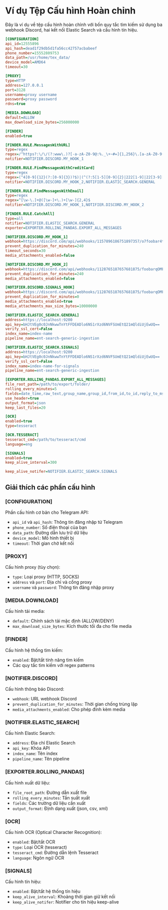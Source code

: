 # Ví dụ Tệp Cấu hình Hoàn chỉnh

Đây là ví dụ về tệp cấu hình hoàn chỉnh với bốn quy tắc tìm kiếm sử dụng ba webhook Discord, hai kết nối Elastic Search và cấu hình tín hiệu.

```ini
[CONFIGURATION]
api_id=12555896
api_hash=dead1f29db5d1fa56cc42757acbabeef
phone_number=15552809753
data_path=/usr/home/tex_data/
device_model=AMD64
timeout=30

[PROXY]
type=HTTP
address=127.0.0.1
port=3128
username=proxy username
password=proxy password
rdns=true

[MEDIA.DOWNLOAD]
default=ALLOW
max_download_size_bytes=256000000

[FINDER]
enabled=true

[FINDER.RULE.MessagesWithURL]
type=regex
regex=/^https?:\/\/(?:www\.)?[-a-zA-Z0-9@:%._\+~#=]{1,256}\.[a-zA-Z0-9()]{1,6}\b(?:[-a-zA-Z0-9()@:%_\+.~#?&\/=]*)$/
notifier=NOTIFIER.DISCORD.MY_HOOK_1

[FINDER.RULE.FindMessagesWithCreditCard]
type=regex
regex=(^4[0-9]{12}(?:[0-9]{3})?$)|(^(?:5[1-5][0-9]{2}|222[1-9]|22[3-9][0-9]|2[3-6][0-9]{2}|27[01][0-9]|2720)[0-9]{12}$)|(3[47][0-9]{13})|(^3(?:0[0-5]|[68][0-9])[0-9]{11}$)|(^6(?:011|5[0-9]{2})[0-9]{12}$)|(^(?:2131|1800|35\d{3})\d{11}$)
notifier=NOTIFIER.DISCORD.MY_HOOK_2,NOTIFIER.ELASTIC_SEARCH.GENERAL

[FINDER.RULE.FindMessagesWithEmail]
type=regex
regex=^[\w-\.]+@([\w-]+\.)+[\w-]{2,4}$
notifier=NOTIFIER.DISCORD.MY_HOOK_1,NOTIFIER.DISCORD.MY_HOOK_2

[FINDER.RULE.CatchAll]
type=all
notifier=NOTIFIER.ELASTIC_SEARCH.GENERAL
exporter=EXPORTER.ROLLING_PANDAS.EXPORT_ALL_MESSAGES

[NOTIFIER.DISCORD.MY_HOOK_1]
webhook=https://discord.com/api/webhooks/1157896186751897357/o7foobar4txvAvKSdeadHiI-9XYeXaGlQtd-5PtrrX_eCE0XElWktpPqjrZ0KbeefPtQC
prevent_duplication_for_minutes=240
timeout_seconds=30
media_attachments_enabled=false

[NOTIFIER.DISCORD.MY_HOOK_2]
webhook=https://discord.com/api/webhooks/1128765187657681875/foobarqOMFp_4tM2ic2mbeefNPOZqJnBZZdfaubQv2vJgbYzfdeadZd5aqGX6FmCmbNjX
prevent_duplication_for_minutes=240
media_attachments_enabled=false

[NOTIFIER.DISCORD.SIGNALS_HOOK]
webhook=https://discord.com/api/webhooks/1128765187657681875/foobarqOMFp_457EDs2mbeefNPPeqJnBZZdfaubQvOKIUHYzfdeadZd5aqGX6FmCmbNjv
prevent_duplication_for_minutes=0
media_attachments_enabled=true
media_attachments_max_size_bytes=10000000

[NOTIFIER.ELASTIC_SEARCH.GENERAL]
address=https://localhost:9200
api_key=bHJtVEg0c0JnNkwwTnYtFFDEADlo6NS1rXzd6NVFSUmEtQ21mQldiUjEwUQ==
verify_ssl_cert=False
index_name=index-name
pipeline_name=ent-search-generic-ingestion

[NOTIFIER.ELASTIC_SEARCH.SIGNALS]
address=https://localhost:9200
api_key=bHJtVEg0c0JnNkwwTnYtFFDEADlo6NS1rXzd6NVFSUmEtQ21mQldiUjEwUQ==
verify_ssl_cert=False
index_name=index-name-for-signals
pipeline_name=ent-search-generic-ingestion

[EXPORTER.ROLLING_PANDAS.EXPORT_ALL_MESSAGES]
file_root_path=/path/to/export/folder/
rolling_every_minutes=5
fields=date_time,raw_text,group_name,group_id,from_id,to_id,reply_to_msg_id,message_id,is_reply,found_on
use_header=true
output_format=json
keep_last_files=20

[OCR]
enabled=true
type=tesseract

[OCR.TESSERACT]
tesseract_cmd=/path/to/tesseract/cmd
language=eng

[SIGNALS]
enabled=true
keep_alive_interval=300

keep_alive_notifer=NOTIFIER.ELASTIC_SEARCH.SIGNALS
```

## Giải thích các phần cấu hình

### [CONFIGURATION]
Phần cấu hình cơ bản cho Telegram API:
- `api_id` và `api_hash`: Thông tin đăng nhập từ Telegram
- `phone_number`: Số điện thoại của bạn
- `data_path`: Đường dẫn lưu trữ dữ liệu
- `device_model`: Mô hình thiết bị
- `timeout`: Thời gian chờ kết nối

### [PROXY]
Cấu hình proxy (tùy chọn):
- `type`: Loại proxy (HTTP, SOCKS)
- `address` và `port`: Địa chỉ và cổng proxy
- `username` và `password`: Thông tin đăng nhập proxy

### [MEDIA.DOWNLOAD]
Cấu hình tải media:
- `default`: Chính sách tải mặc định (ALLOW/DENY)
- `max_download_size_bytes`: Kích thước tối đa cho file media

### [FINDER]
Cấu hình hệ thống tìm kiếm:
- `enabled`: Bật/tắt tính năng tìm kiếm
- Các quy tắc tìm kiếm với regex patterns

### [NOTIFIER.DISCORD]
Cấu hình thông báo Discord:
- `webhook`: URL webhook Discord
- `prevent_duplication_for_minutes`: Thời gian chống trùng lặp
- `media_attachments_enabled`: Cho phép đính kèm media

### [NOTIFIER.ELASTIC_SEARCH]
Cấu hình Elastic Search:
- `address`: Địa chỉ Elastic Search
- `api_key`: Khóa API
- `index_name`: Tên index
- `pipeline_name`: Tên pipeline

### [EXPORTER.ROLLING_PANDAS]
Cấu hình xuất dữ liệu:
- `file_root_path`: Đường dẫn xuất file
- `rolling_every_minutes`: Tần suất xuất
- `fields`: Các trường dữ liệu cần xuất
- `output_format`: Định dạng xuất (json, csv, xml)

### [OCR]
Cấu hình OCR (Optical Character Recognition):
- `enabled`: Bật/tắt OCR
- `type`: Loại OCR (tesseract)
- `tesseract_cmd`: Đường dẫn lệnh Tesseract
- `language`: Ngôn ngữ OCR

### [SIGNALS]
Cấu hình tín hiệu:
- `enabled`: Bật/tắt hệ thống tín hiệu
- `keep_alive_interval`: Khoảng thời gian giữ kết nối
- `keep_alive_notifer`: Notifier cho tín hiệu keep-alive